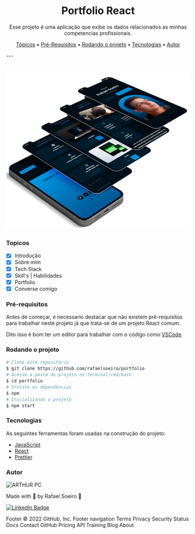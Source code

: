 <h1 align="center"> Portfolio React </h1>

<p align="center">Esse projeto é uma aplicação que exibe os dados relacionados as minhas competencias profissionais.</p>

<p align="center">
 <a href="#features">Tópicos</a> •
 <a href="#pré-requisitos">Pré-Requisitos</a> •
 <a href="#rodando-o-mobile">Rodando o projeto</a> •
 <a href="#tecnologias">Tecnologias</a> •
 <a href="#autor">Autor</a>
</p>
---

<br>

<h1 align="center">
  <img alt="WeatherApp" title="WeatherApp" src="./github/001mokup-mobile-portfolio.png" height="425" />
</h1>

### Topicos

-   [x] Introdução
-   [x] Sobre mim
-   [x] Tech Stack
-   [x] Skill's | Habilidades
-   [x] Portfolio
-   [x] Converse comigo

### Pré-requisitos

Antes de começar, é necessario destacar que não existem pré-requisitos para trabalhar neste projeto já que trata-se de um projeto React comum.

Dito isso é bom ter um editor para trabalhar com o código como [VSCode](https://code.visualstudio.com/)

### Rodando o projeto

```bash
# Clone este repositório
$ git clone https://github.com/rafaelsoeiro/portfolio
# Acesse a pasta do projeto no terminal/cmd/bash
$ cd portfolio
# Instale as dependências
$ npm
# Inicializando o projeto
$ npm start
```

### Tecnologias

As seguintes ferramentas foram usadas na construção do projeto:

-   [JavaScript](https://developer.mozilla.org/pt-BR/docs/Web/JavaScript)
-   [React](https://pt-br.reactjs.org/)
-   [Prettier](https://prettier.io/)

### Autor

<img alt="ARTHUR PC" title="ARTHUR PC" src="https://avatars.githubusercontent.com/u/103294767?v=4" height="100" width="100" />

Made with 💜 by Rafael Soeiro 👋

[![LinkedIn Badge](https://img.shields.io/badge/-Rafael_Soeiro-blue?style=flat-square&logo=Linkedin&logoColor=white&link=https://www.linkedin.com/in/arthurpc03/)](https://www.linkedin.com/in/rafael-soeiro/)

Footer
© 2022 GitHub, Inc.
Footer navigation
Terms
Privacy
Security
Status
Docs
Contact GitHub
Pricing
API
Training
Blog
About
